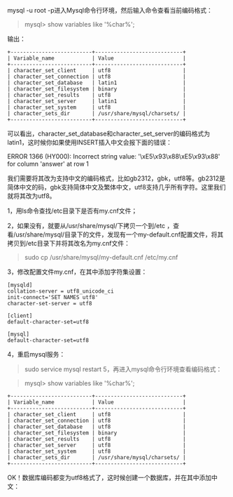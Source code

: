 mysql -u root -p进入Mysql命令行环境，然后输入命令查看当前编码格式：

>mysql> show variables like '%char%';

输出：
```
+--------------------------+----------------------------+
| Variable_name            | Value                      |
+--------------------------+----------------------------+
| character_set_client     | utf8                       |
| character_set_connection | utf8                       |
| character_set_database   | latin1                     |
| character_set_filesystem | binary                     |
| character_set_results    | utf8                       |
| character_set_server     | latin1                     |
| character_set_system     | utf8                       |
| character_sets_dir       | /usr/share/mysql/charsets/ |
+--------------------------+----------------------------+
```
可以看出，character_set_database和character_set_server的编码格式为latin1，这时候你如果使用INSERT插入中文会报下面的错误：

ERROR 1366 (HY000): Incorrect string value: '\xE5\x93\x88\xE5\x93\x88' for column 'answer' at row 1

我们需要将其改为支持中文的编码格式，比如gb2312，gbk，utf8等。gb2312是简体中文的码，gbk支持简体中文及繁体中文，utf8支持几乎所有字符。这里我们就将其改为utf8。

1，用ls命令查找/etc目录下是否有my.cnf文件；

2，如果没有，就要从/usr/share/mysql/下拷贝一个到/etc ，查看/usr/share/mysql/目录下的文件，发现有一个my-default.cnf配置文件，将其拷贝到/etc目录下并将其改名为my.cnf文件：

>sudo cp /usr/share/mysql/my-default.cnf /etc/my.cnf

3，修改配置文件my.cnf，在其中添加字符集设置：

```
[mysqld]
collation-server = utf8_unicode_ci
init-connect='SET NAMES utf8'
character-set-server = utf8

[client]
default-character-set=utf8

[mysql]
default-character-set=utf8
```
4，重启mysql服务：

>sudo service mysql restart
5，再进入mysql命令行环境查看编码格式：

>mysql> show variables like '%char%';
```
+--------------------------+----------------------------+
| Variable_name            | Value                      |
+--------------------------+----------------------------+
| character_set_client     | utf8                       |
| character_set_connection | utf8                       |
| character_set_database   | utf8                       |
| character_set_filesystem | binary                     |
| character_set_results    | utf8                       |
| character_set_server     | utf8                       |
| character_set_system     | utf8                       |
| character_sets_dir       | /usr/share/mysql/charsets/ |
+--------------------------+----------------------------+
```
OK！数据库编码都变为utf8格式了，这时候创建一个数据库，并在其中添加中文：
